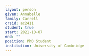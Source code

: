 ```yaml
---
layout: person
given: Annabelle
family: Carrell
crsid: ac2411
student: true
start: 2021-10-07
end: ""
position: PhD Student
institution: University of Cambridge
---
```

